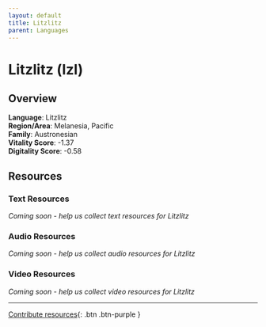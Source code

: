 ```yaml
---
layout: default
title: Litzlitz
parent: Languages
---
```


# Litzlitz (lzl)

## Overview

**Language**: Litzlitz  
**Region/Area**: Melanesia, Pacific  
**Family**: Austronesian  
**Vitality Score**: -1.37  
**Digitality Score**: -0.58  

## Resources

### Text Resources
*Coming soon - help us collect text resources for Litzlitz*

### Audio Resources
*Coming soon - help us collect audio resources for Litzlitz*

### Video Resources
*Coming soon - help us collect video resources for Litzlitz*

---

[Contribute resources](https://fairtrain.github.io/){: .btn .btn-purple }
